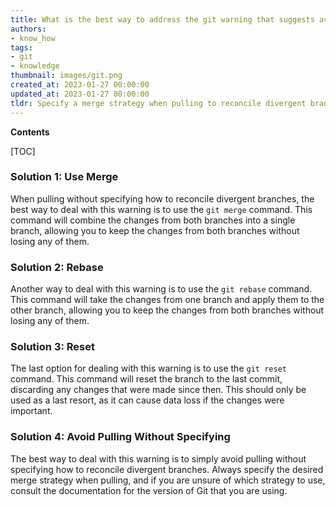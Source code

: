 ```yaml
---
title: What is the best way to address the git warning that suggests avoiding pulling without specifying how to merge conflicting branches?
authors:
- know_how
tags:
- git
- knowledge
thumbnail: images/git.png
created_at: 2023-01-27 00:00:00
updated_at: 2023-01-27 00:00:00
tldr: Specify a merge strategy when pulling to reconcile divergent branches.
---
```


**Contents**

[TOC]

### Solution 1: Use Merge

When pulling without specifying how to reconcile divergent branches, the best way to deal with this warning is to use the `git merge` command. This command will combine the changes from both branches into a single branch, allowing you to keep the changes from both branches without losing any of them.

### Solution 2: Rebase

Another way to deal with this warning is to use the `git rebase` command. This command will take the changes from one branch and apply them to the other branch, allowing you to keep the changes from both branches without losing any of them.

### Solution 3: Reset

The last option for dealing with this warning is to use the `git reset` command. This command will reset the branch to the last commit, discarding any changes that were made since then. This should only be used as a last resort, as it can cause data loss if the changes were important.

### Solution 4: Avoid Pulling Without Specifying

The best way to deal with this warning is to simply avoid pulling without specifying how to reconcile divergent branches. Always specify the desired merge strategy when pulling, and if you are unsure of which strategy to use, consult the documentation for the version of Git that you are using.
